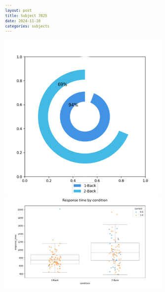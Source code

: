 ```yaml
---
layout: post
title: Subject 7025
date: 2024-11-10
categories: subjects
---
```


![](data/7025/run-4/7025_accuracy_by_condition.png)
![](data/7025/run-4/7025_response_time_by_condition.png)
